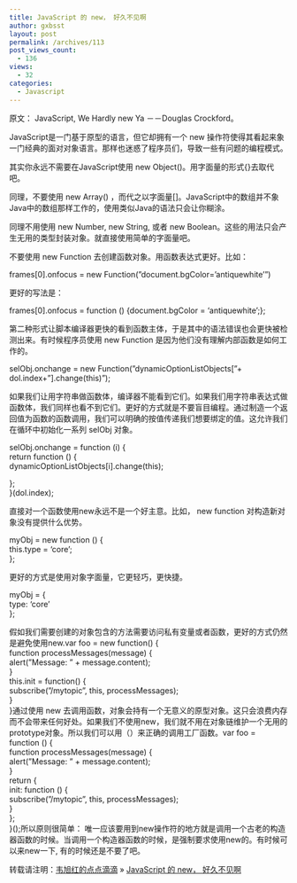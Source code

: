 ```yaml
---
title: JavaScript 的 new， 好久不见啊
author: gxbsst
layout: post
permalink: /archives/113
post_views_count:
  - 136
views:
  - 32
categories:
  - Javascript
---
```

原文： JavaScript, We Hardly new Ya －－Douglas Crockford。

JavaScript是一门基于原型的语言，但它却拥有一个 new 操作符使得其看起来象一门经典的面对对象语言。那样也迷惑了程序员们，导致一些有问题的编程模式。

其实你永远不需要在JavaScript使用 new Object()。用字面量的形式{}去取代吧。

同理，不要使用 new Array() ，而代之以字面量[]。JavaScript中的数组并不象Java中的数组那样工作的，使用类似Java的语法只会让你糊涂。

同理不用使用 new Number, new String, 或者 new Boolean。这些的用法只会产生无用的类型封装对象。就直接使用简单的字面量吧。

不要使用 new Function 去创建函数对象。用函数表达式更好。比如：

frames[0].onfocus = new Function(”document.bgColor=’antiquewhite’”)

更好的写法是：

frames[0].onfocus = function () {document.bgColor = ‘antiquewhite’;};

第二种形式让脚本编译器更快的看到函数主体，于是其中的语法错误也会更快被检测出来。有时候程序员使用 new Function 是因为他们没有理解内部函数是如何工作的。

selObj.onchange = new Function(”dynamicOptionListObjects[”+  
dol.index+”].change(this)”);

如果我们让用字符串做函数体，编译器不能看到它们。如果我们用字符串表达式做函数体，我们同样也看不到它们。更好的方式就是不要盲目编程。通过制造一个返回值为函数的函数调用，我们可以明确的按值传递我们想要绑定的值。这允许我们在循环中初始化一系列 selObj 对象。

selObj.onchange = function (i) {  
return function () {  
dynamicOptionListObjects[i].change(this);

};  
}(dol.index);

直接对一个函数使用new永远不是一个好主意。比如， new function 对构造新对象没有提供什么优势。

myObj = new function () {  
this.type = ‘core’;  
};

更好的方式是使用对象字面量，它更轻巧，更快捷。

myObj = {  
type: ‘core’  
};

假如我们需要创建的对象包含的方法需要访问私有变量或者函数，更好的方式仍然是避免使用new.var foo = new function() {  
function processMessages(message) {  
alert(”Message: ” + message.content);  
}  
this.init = function() {  
subscribe(”/mytopic”, this, processMessages);  
}  
}通过使用 new 去调用函数，对象会持有一个无意义的原型对象。这只会浪费内存而不会带来任何好处。如果我们不使用new，我们就不用在对象链维护一个无用的prototype对象。所以我们可以用（）来正确的调用工厂函数。var foo = function () {  
function processMessages(message) {  
alert(”Message: ” + message.content);  
}  
return {  
init: function () {  
subscribe(”/mytopic”, this, processMessages);  
}  
};  
}();所以原则很简单： 唯一应该要用到new操作符的地方就是调用一个古老的构造器函数的时候。当调用一个构造器函数的时候，是强制要求使用new的。有时候可以来new一下, 有的时候还是不要了吧。

转载请注明：[韦旭红的点点滴滴][1] &raquo; [JavaScript 的 new， 好久不见啊][2]

 [1]: http://www.weixuhong.com
 [2]: http://www.weixuhong.com/archives/113